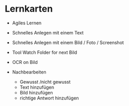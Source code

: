 # Lernkarten 

- Agiles Lernen
- Schnelles Anlegen mit einem Text
- Schnelles Anlegen mit einem Bild / Foto / Screenshot
- Tool Watch Folder for next Bild
- OCR on Bild

- Nachbearbeiten
	- Gewusst /nicht gewusst
	- Text hinzufügen
	- Bild hinzufügen
	- richtige Antwort hinzufügen